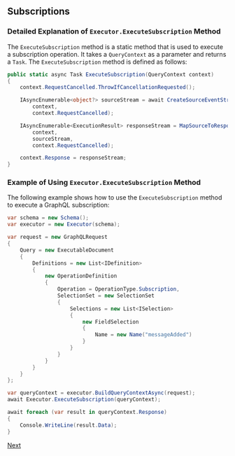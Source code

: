 ## Subscriptions

### Detailed Explanation of `Executor.ExecuteSubscription` Method

The `ExecuteSubscription` method is a static method that is used to execute a subscription operation. It takes a `QueryContext` as a parameter and returns a `Task`. The `ExecuteSubscription` method is defined as follows:

```csharp
public static async Task ExecuteSubscription(QueryContext context)
{
    context.RequestCancelled.ThrowIfCancellationRequested();

    IAsyncEnumerable<object?> sourceStream = await CreateSourceEventStream(
        context,
        context.RequestCancelled);

    IAsyncEnumerable<ExecutionResult> responseStream = MapSourceToResponseEventStream(
        context,
        sourceStream,
        context.RequestCancelled);

    context.Response = responseStream;
}
```

### Example of Using `Executor.ExecuteSubscription` Method

The following example shows how to use the `ExecuteSubscription` method to execute a GraphQL subscription:

```csharp
var schema = new Schema();
var executor = new Executor(schema);

var request = new GraphQLRequest
{
    Query = new ExecutableDocument
    {
        Definitions = new List<IDefinition>
        {
            new OperationDefinition
            {
                Operation = OperationType.Subscription,
                SelectionSet = new SelectionSet
                {
                    Selections = new List<ISelection>
                    {
                        new FieldSelection
                        {
                            Name = new Name("messageAdded")
                        }
                    }
                }
            }
        }
    }
};

var queryContext = executor.BuildQueryContextAsync(request);
await Executor.ExecuteSubscription(queryContext);

await foreach (var result in queryContext.Response)
{
    Console.WriteLine(result.Data);
}
```

[Next](xref://02-simple-usage.md)
